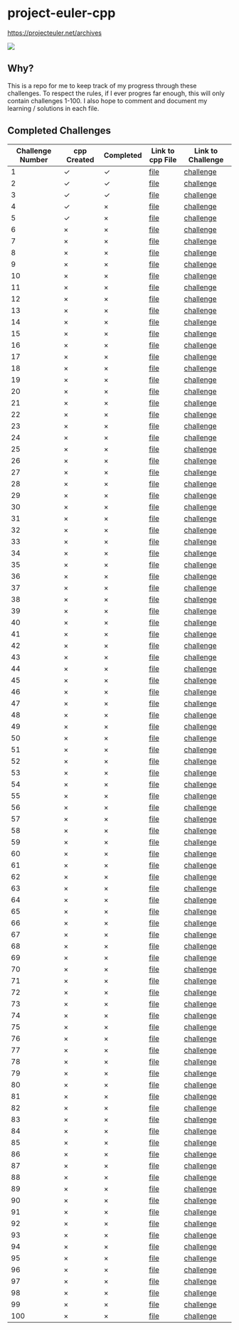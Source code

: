 # project-euler-cpp

https://projecteuler.net/archives

![](https://projecteuler.net/profile/mikosramek.png)

## Why?
This is a repo for me to keep track of my progress through these challenges. To respect the rules, if I ever progres far enough, this will only contain challenges 1-100. I also hope to comment and document my learning / solutions in each file.
## Completed Challenges

| Challenge Number | cpp Created | Completed | Link to cpp File           | Link to Challenge                                 |
| ---------------- | ----------- | --------- | -------------------------- | ------------------------------------------------- |
| 1                | ✓           | ✓         | [file](challenges/1.cpp)   | [challenge](https://projecteuler.net/problem=1)   |
| 2                | ✓           | ✓         | [file](challenges/2.cpp)   | [challenge](https://projecteuler.net/problem=2)   |
| 3                | ✓           | ✓         | [file](challenges/3.cpp)   | [challenge](https://projecteuler.net/problem=3)   |
| 4                | ✓           | ×         | [file](challenges/4.cpp)   | [challenge](https://projecteuler.net/problem=4)   |
| 5                | ✓           | ×         | [file](challenges/5.cpp)   | [challenge](https://projecteuler.net/problem=5)   |
| 6                | ×           | ×         | [file](challenges/6.cpp)   | [challenge](https://projecteuler.net/problem=6)   |
| 7                | ×           | ×         | [file](challenges/7.cpp)   | [challenge](https://projecteuler.net/problem=7)   |
| 8                | ×           | ×         | [file](challenges/8.cpp)   | [challenge](https://projecteuler.net/problem=8)   |
| 9                | ×           | ×         | [file](challenges/9.cpp)   | [challenge](https://projecteuler.net/problem=9)   |
| 10               | ×           | ×         | [file](challenges/10.cpp)  | [challenge](https://projecteuler.net/problem=10)  |
| 11               | ×           | ×         | [file](challenges/11.cpp)  | [challenge](https://projecteuler.net/problem=11)  |
| 12               | ×           | ×         | [file](challenges/12.cpp)  | [challenge](https://projecteuler.net/problem=12)  |
| 13               | ×           | ×         | [file](challenges/13.cpp)  | [challenge](https://projecteuler.net/problem=13)  |
| 14               | ×           | ×         | [file](challenges/14.cpp)  | [challenge](https://projecteuler.net/problem=14)  |
| 15               | ×           | ×         | [file](challenges/15.cpp)  | [challenge](https://projecteuler.net/problem=15)  |
| 16               | ×           | ×         | [file](challenges/16.cpp)  | [challenge](https://projecteuler.net/problem=16)  |
| 17               | ×           | ×         | [file](challenges/17.cpp)  | [challenge](https://projecteuler.net/problem=17)  |
| 18               | ×           | ×         | [file](challenges/18.cpp)  | [challenge](https://projecteuler.net/problem=18)  |
| 19               | ×           | ×         | [file](challenges/19.cpp)  | [challenge](https://projecteuler.net/problem=19)  |
| 20               | ×           | ×         | [file](challenges/20.cpp)  | [challenge](https://projecteuler.net/problem=20)  |
| 21               | ×           | ×         | [file](challenges/21.cpp)  | [challenge](https://projecteuler.net/problem=21)  |
| 22               | ×           | ×         | [file](challenges/22.cpp)  | [challenge](https://projecteuler.net/problem=22)  |
| 23               | ×           | ×         | [file](challenges/23.cpp)  | [challenge](https://projecteuler.net/problem=23)  |
| 24               | ×           | ×         | [file](challenges/24.cpp)  | [challenge](https://projecteuler.net/problem=24)  |
| 25               | ×           | ×         | [file](challenges/25.cpp)  | [challenge](https://projecteuler.net/problem=25)  |
| 26               | ×           | ×         | [file](challenges/26.cpp)  | [challenge](https://projecteuler.net/problem=26)  |
| 27               | ×           | ×         | [file](challenges/27.cpp)  | [challenge](https://projecteuler.net/problem=27)  |
| 28               | ×           | ×         | [file](challenges/28.cpp)  | [challenge](https://projecteuler.net/problem=28)  |
| 29               | ×           | ×         | [file](challenges/29.cpp)  | [challenge](https://projecteuler.net/problem=29)  |
| 30               | ×           | ×         | [file](challenges/30.cpp)  | [challenge](https://projecteuler.net/problem=30)  |
| 31               | ×           | ×         | [file](challenges/31.cpp)  | [challenge](https://projecteuler.net/problem=31)  |
| 32               | ×           | ×         | [file](challenges/32.cpp)  | [challenge](https://projecteuler.net/problem=32)  |
| 33               | ×           | ×         | [file](challenges/33.cpp)  | [challenge](https://projecteuler.net/problem=33)  |
| 34               | ×           | ×         | [file](challenges/34.cpp)  | [challenge](https://projecteuler.net/problem=34)  |
| 35               | ×           | ×         | [file](challenges/35.cpp)  | [challenge](https://projecteuler.net/problem=35)  |
| 36               | ×           | ×         | [file](challenges/36.cpp)  | [challenge](https://projecteuler.net/problem=36)  |
| 37               | ×           | ×         | [file](challenges/37.cpp)  | [challenge](https://projecteuler.net/problem=37)  |
| 38               | ×           | ×         | [file](challenges/38.cpp)  | [challenge](https://projecteuler.net/problem=38)  |
| 39               | ×           | ×         | [file](challenges/39.cpp)  | [challenge](https://projecteuler.net/problem=39)  |
| 40               | ×           | ×         | [file](challenges/40.cpp)  | [challenge](https://projecteuler.net/problem=40)  |
| 41               | ×           | ×         | [file](challenges/41.cpp)  | [challenge](https://projecteuler.net/problem=41)  |
| 42               | ×           | ×         | [file](challenges/42.cpp)  | [challenge](https://projecteuler.net/problem=42)  |
| 43               | ×           | ×         | [file](challenges/43.cpp)  | [challenge](https://projecteuler.net/problem=43)  |
| 44               | ×           | ×         | [file](challenges/44.cpp)  | [challenge](https://projecteuler.net/problem=44)  |
| 45               | ×           | ×         | [file](challenges/45.cpp)  | [challenge](https://projecteuler.net/problem=45)  |
| 46               | ×           | ×         | [file](challenges/46.cpp)  | [challenge](https://projecteuler.net/problem=46)  |
| 47               | ×           | ×         | [file](challenges/47.cpp)  | [challenge](https://projecteuler.net/problem=47)  |
| 48               | ×           | ×         | [file](challenges/48.cpp)  | [challenge](https://projecteuler.net/problem=48)  |
| 49               | ×           | ×         | [file](challenges/49.cpp)  | [challenge](https://projecteuler.net/problem=49)  |
| 50               | ×           | ×         | [file](challenges/50.cpp)  | [challenge](https://projecteuler.net/problem=50)  |
| 51               | ×           | ×         | [file](challenges/51.cpp)  | [challenge](https://projecteuler.net/problem=51)  |
| 52               | ×           | ×         | [file](challenges/52.cpp)  | [challenge](https://projecteuler.net/problem=52)  |
| 53               | ×           | ×         | [file](challenges/53.cpp)  | [challenge](https://projecteuler.net/problem=53)  |
| 54               | ×           | ×         | [file](challenges/54.cpp)  | [challenge](https://projecteuler.net/problem=54)  |
| 55               | ×           | ×         | [file](challenges/55.cpp)  | [challenge](https://projecteuler.net/problem=55)  |
| 56               | ×           | ×         | [file](challenges/56.cpp)  | [challenge](https://projecteuler.net/problem=56)  |
| 57               | ×           | ×         | [file](challenges/57.cpp)  | [challenge](https://projecteuler.net/problem=57)  |
| 58               | ×           | ×         | [file](challenges/58.cpp)  | [challenge](https://projecteuler.net/problem=58)  |
| 59               | ×           | ×         | [file](challenges/59.cpp)  | [challenge](https://projecteuler.net/problem=59)  |
| 60               | ×           | ×         | [file](challenges/60.cpp)  | [challenge](https://projecteuler.net/problem=60)  |
| 61               | ×           | ×         | [file](challenges/61.cpp)  | [challenge](https://projecteuler.net/problem=61)  |
| 62               | ×           | ×         | [file](challenges/62.cpp)  | [challenge](https://projecteuler.net/problem=62)  |
| 63               | ×           | ×         | [file](challenges/63.cpp)  | [challenge](https://projecteuler.net/problem=63)  |
| 64               | ×           | ×         | [file](challenges/64.cpp)  | [challenge](https://projecteuler.net/problem=64)  |
| 65               | ×           | ×         | [file](challenges/65.cpp)  | [challenge](https://projecteuler.net/problem=65)  |
| 66               | ×           | ×         | [file](challenges/66.cpp)  | [challenge](https://projecteuler.net/problem=66)  |
| 67               | ×           | ×         | [file](challenges/67.cpp)  | [challenge](https://projecteuler.net/problem=67)  |
| 68               | ×           | ×         | [file](challenges/68.cpp)  | [challenge](https://projecteuler.net/problem=68)  |
| 69               | ×           | ×         | [file](challenges/69.cpp)  | [challenge](https://projecteuler.net/problem=69)  |
| 70               | ×           | ×         | [file](challenges/70.cpp)  | [challenge](https://projecteuler.net/problem=70)  |
| 71               | ×           | ×         | [file](challenges/71.cpp)  | [challenge](https://projecteuler.net/problem=71)  |
| 72               | ×           | ×         | [file](challenges/72.cpp)  | [challenge](https://projecteuler.net/problem=72)  |
| 73               | ×           | ×         | [file](challenges/73.cpp)  | [challenge](https://projecteuler.net/problem=73)  |
| 74               | ×           | ×         | [file](challenges/74.cpp)  | [challenge](https://projecteuler.net/problem=74)  |
| 75               | ×           | ×         | [file](challenges/75.cpp)  | [challenge](https://projecteuler.net/problem=75)  |
| 76               | ×           | ×         | [file](challenges/76.cpp)  | [challenge](https://projecteuler.net/problem=76)  |
| 77               | ×           | ×         | [file](challenges/77.cpp)  | [challenge](https://projecteuler.net/problem=77)  |
| 78               | ×           | ×         | [file](challenges/78.cpp)  | [challenge](https://projecteuler.net/problem=78)  |
| 79               | ×           | ×         | [file](challenges/79.cpp)  | [challenge](https://projecteuler.net/problem=79)  |
| 80               | ×           | ×         | [file](challenges/80.cpp)  | [challenge](https://projecteuler.net/problem=80)  |
| 81               | ×           | ×         | [file](challenges/81.cpp)  | [challenge](https://projecteuler.net/problem=81)  |
| 82               | ×           | ×         | [file](challenges/82.cpp)  | [challenge](https://projecteuler.net/problem=82)  |
| 83               | ×           | ×         | [file](challenges/83.cpp)  | [challenge](https://projecteuler.net/problem=83)  |
| 84               | ×           | ×         | [file](challenges/84.cpp)  | [challenge](https://projecteuler.net/problem=84)  |
| 85               | ×           | ×         | [file](challenges/85.cpp)  | [challenge](https://projecteuler.net/problem=85)  |
| 86               | ×           | ×         | [file](challenges/86.cpp)  | [challenge](https://projecteuler.net/problem=86)  |
| 87               | ×           | ×         | [file](challenges/87.cpp)  | [challenge](https://projecteuler.net/problem=87)  |
| 88               | ×           | ×         | [file](challenges/88.cpp)  | [challenge](https://projecteuler.net/problem=88)  |
| 89               | ×           | ×         | [file](challenges/89.cpp)  | [challenge](https://projecteuler.net/problem=89)  |
| 90               | ×           | ×         | [file](challenges/90.cpp)  | [challenge](https://projecteuler.net/problem=90)  |
| 91               | ×           | ×         | [file](challenges/91.cpp)  | [challenge](https://projecteuler.net/problem=91)  |
| 92               | ×           | ×         | [file](challenges/92.cpp)  | [challenge](https://projecteuler.net/problem=92)  |
| 93               | ×           | ×         | [file](challenges/93.cpp)  | [challenge](https://projecteuler.net/problem=93)  |
| 94               | ×           | ×         | [file](challenges/94.cpp)  | [challenge](https://projecteuler.net/problem=94)  |
| 95               | ×           | ×         | [file](challenges/95.cpp)  | [challenge](https://projecteuler.net/problem=95)  |
| 96               | ×           | ×         | [file](challenges/96.cpp)  | [challenge](https://projecteuler.net/problem=96)  |
| 97               | ×           | ×         | [file](challenges/97.cpp)  | [challenge](https://projecteuler.net/problem=97)  |
| 98               | ×           | ×         | [file](challenges/98.cpp)  | [challenge](https://projecteuler.net/problem=98)  |
| 99               | ×           | ×         | [file](challenges/99.cpp)  | [challenge](https://projecteuler.net/problem=99)  |
| 100              | ×           | ×         | [file](challenges/100.cpp) | [challenge](https://projecteuler.net/problem=100) |